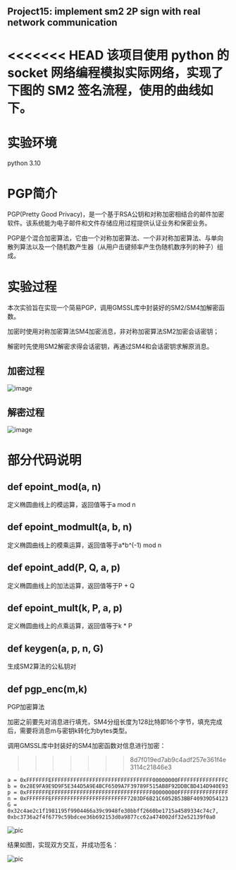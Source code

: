 ## Project15: implement sm2 2P sign with real network communication




<<<<<<< HEAD
该项目使用 python 的 socket 网络编程模拟实际网络，实现了下图的 SM2 签名流程，使用的曲线如下。
=======
# 实验环境

python 3.10

# PGP简介
PGP(Pretty Good Privacy)，是一个基于RSA公钥和对称加密相结合的邮件加密软件。该系统能为电子邮件和文件存储应用过程提供认证业务和保密业务。

PGP是个混合加密算法，它由一个对称加密算法、一个非对称加密算法、与单向散列算法以及一个随机数产生器（从用户击键频率产生伪随机数序列的种子）组成。

# 实验过程
本次实验旨在实现一个简易PGP，调用GMSSL库中封装好的SM2/SM4加解密函数。

加密时使用对称加密算法SM4加密消息，非对称加密算法SM2加密会话密钥；

解密时先使用SM2解密求得会话密钥，再通过SM4和会话密钥求解原消息。

## 加密过程
![image](https://user-images.githubusercontent.com/105578152/180976048-bc82649d-e801-4a28-a5c2-3a340b11e63f.png)

## 解密过程
![image](https://user-images.githubusercontent.com/105578152/180976114-0d3a1d28-5c1b-4034-ad68-6da4d6779308.png)

# 部分代码说明
## def epoint_mod(a, n)
定义椭圆曲线上的模运算，返回值等于a mod n

## def epoint_modmult(a, b, n)
定义椭圆曲线上的模乘运算，返回值等于a*b^(-1) mod n

## def epoint_add(P, Q, a, p)
定义椭圆曲线上的加法运算，返回值等于P + Q

## def epoint_mult(k, P, a, p)
定义椭圆曲线上的点乘运算，返回值等于k * P

## def keygen(a, p, n, G)
生成SM2算法的公私钥对

## def pgp_enc(m,k)
PGP加密算法

加密之前要先对消息进行填充，SM4分组长度为128比特即16个字节，填充完成后，需要将消息m与密钥k转化为bytes类型。

调用GMSSL库中封装好的SM4加密函数对信息进行加密：
>>>>>>> 8d7f019ed7ab9c4adf257e361f4e3114c21846e3

```
a = 0xFFFFFFFEFFFFFFFFFFFFFFFFFFFFFFFFFFFFFFFF00000000FFFFFFFFFFFFFFFC
b = 0x28E9FA9E9D9F5E344D5A9E4BCF6509A7F39789F515AB8F92DDBCBD414D940E93
p = 0xFFFFFFFEFFFFFFFFFFFFFFFFFFFFFFFFFFFFFFFF00000000FFFFFFFFFFFFFFFF
n = 0xFFFFFFFEFFFFFFFFFFFFFFFFFFFFFFFF7203DF6B21C6052B53BBF40939D54123
G = 0x32c4ae2c1f1981195f9904466a39c9948fe30bbff2660be1715a4589334c74c7, 0xbc3736a2f4f6779c59bdcee36b692153d0a9877cc62a474002df32e52139f0a0
```

![pic](./ScreenShot/SM2_sign_PPT.png)

结果如图，实现双方交互，并成功签名：

![pic](./ScreenShot/SM2_sign.png)